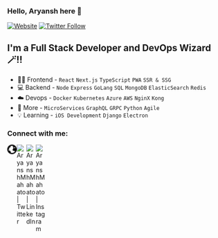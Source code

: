 ### Hello, Aryansh here 👋

[![Website](https://img.shields.io/website?label=aryansh.dev&style=for-the-badge&url=https%3A%2F%2Fcodestackr.com)](https://aryansh.dev)
[![Twitter Follow](https://img.shields.io/twitter/follow/AryanshMahato?color=1DA1F2&logo=twitter&style=for-the-badge)](https://twitter.com/intent/follow?original_referer=https%3A%2F%2Fgithub.com%2FAryanshMahato&screen_name=AryanshMahato)

## I'm a Full Stack Developer and DevOps Wizard 🪄!!

- 👨‍💻 Frontend - `React` `Next.js` `TypeScript` `PWA` `SSR & SSG`
- 💻 Backend - `Node` `Express` `GoLang` `SQL` `MongoDB` `ElasticSearch` `Redis`
- ☁️ Devops - `Docker` `Kubernetes` `Azure` `AWS` `NginX` `Kong`
- 📘 More - `MicroServices` `GraphQL` `GRPC` `Python` `Agile`
- 💡 Learning - `iOS Development` `Django` `Electron`

### Connect with me:

[<img align="left" alt="aryansh.dev" width="22px" src="https://raw.githubusercontent.com/iconic/open-iconic/master/svg/globe.svg" />](https://aryansh.dev)
[<img align="left" alt="AryanshMahato | Twitter" width="22px" src="https://cdn.jsdelivr.net/npm/simple-icons@v3/icons/twitter.svg" />](https://twitter.com/AryanshMahato)
[<img align="left" alt="AryanshMahato | LinkedIn" width="22px" src="https://cdn.jsdelivr.net/npm/simple-icons@v3/icons/linkedin.svg" />](https://www.linkedin.com/in/aryansh-mahato-a4b33015a/)
[<img align="left" alt="AryanshMahato | Instagram" width="22px" src="https://cdn.jsdelivr.net/npm/simple-icons@v3/icons/instagram.svg" />](https://www.instagram.com/aryanshmahato/)